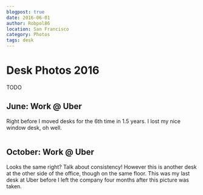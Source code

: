 ```yaml
---
blogpost: true
date: 2016-06-01
author: Robpol86
location: San Francisco
category: Photos
tags: desk
---
```


# Desk Photos 2016

TODO

## June: Work @ Uber

Right before I moved desks for the 6th time in 1.5 years. I lost my nice window desk, oh well.

```{imgur-image} 611EovQ
```

## October: Work @ Uber

Looks the same right? Talk about consistency! However this is another desk at the other side of the office, though on the same floor. This was my last desk at Uber before I left the company four months after this picture was taken.

```{imgur-image} Swp7Z1W
```
